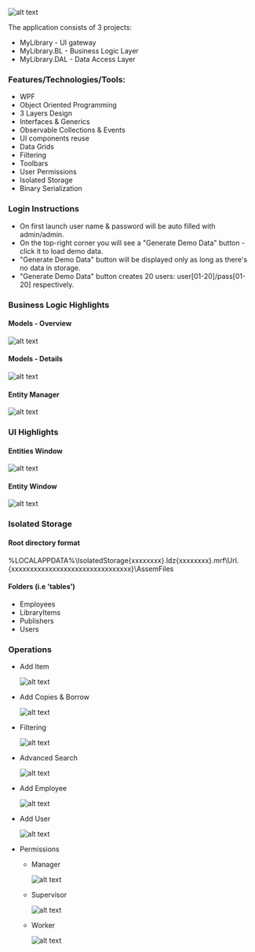 ![alt text](https://github.com/PrisonerM13/MyLibrary/blob/master/gif/ISBNFiltering.gif "ISBN Filtering")

The application consists of 3 projects:
+ MyLibrary - UI gateway
+ MyLibrary.BL - Business Logic Layer
+ MyLibrary.DAL - Data Access Layer

### Features/Technologies/Tools:
+ WPF
+ Object Oriented Programming
+ 3 Layers Design
+ Interfaces & Generics
+ Observable Collections & Events
+ UI components reuse
+ Data Grids
+ Filtering
+ Toolbars
+ User Permissions
+ Isolated Storage
+ Binary Serialization

### Login Instructions
+ On first launch user name & password will be auto filled with admin/admin.
+ On the top-right corner you will see a "Generate Demo Data" button - click it to load demo data.
+ "Generate Demo Data" button will be displayed only as long as there's no data in storage.
+ "Generate Demo Data" button creates 20 users: user[01-20]/pass[01-20] respectively.

### Business Logic Highlights
#### Models - Overview
![alt text](https://github.com/PrisonerM13/MyLibrary/blob/master/images/ModelsOverview.png "Models Overview")

#### Models - Details
![alt text](https://github.com/PrisonerM13/MyLibrary/blob/master/images/ModelsDetails.png "Models Details")

#### Entity Manager
![alt text](https://github.com/PrisonerM13/MyLibrary/blob/master/images/EntityManager.png "Entity Manager")

### UI Highlights
#### Entities Window
![alt text](https://github.com/PrisonerM13/MyLibrary/blob/master/images/EntitiesWindow.png "Entities Window")

#### Entity Window
![alt text](https://github.com/PrisonerM13/MyLibrary/blob/master/images/EntityWindow.png "Entity Window")

### Isolated Storage
#### Root directory format
%LOCALAPPDATA%\IsolatedStorage\{xxxxxxxx}.ldz\{xxxxxxxx}.mrf\Url.{xxxxxxxxxxxxxxxxxxxxxxxxxxxxxxxx}\AssemFiles
		
#### Folders (i.e 'tables')
+ Employees
+ LibraryItems
+ Publishers
+ Users

### Operations

+ Add Item
		
	![alt text](https://github.com/PrisonerM13/MyLibrary/blob/master/gif/AddItem.gif "Add Item")

+ Add Copies & Borrow
		
	![alt text](https://github.com/PrisonerM13/MyLibrary/blob/master/gif/AddCopies.gif "Add Copies")

+ Filtering
		
	![alt text](https://github.com/PrisonerM13/MyLibrary/blob/master/gif/Filtering.gif "Filtering")

+ Advanced Search
		
	![alt text](https://github.com/PrisonerM13/MyLibrary/blob/master/gif/AdvancedSearch.gif "Advanced Search")

+ Add Employee
		
	![alt text](https://github.com/PrisonerM13/MyLibrary/blob/master/gif/AddEmployee.gif "Add Employee")

+ Add User
		
	![alt text](https://github.com/PrisonerM13/MyLibrary/blob/master/gif/AddUser.gif "Add User")

+ Permissions
	+ Manager
		
		![alt text](https://github.com/PrisonerM13/MyLibrary/blob/master/gif/ManagerPermissions.gif "Manager Permissions")

	+ Supervisor
		
		![alt text](https://github.com/PrisonerM13/MyLibrary/blob/master/gif/SupervisorPermissions.gif "Supervisor Permissions")

	+ Worker
		
		![alt text](https://github.com/PrisonerM13/MyLibrary/blob/master/gif/WorkerPermissions.gif "Worker Permissions")
